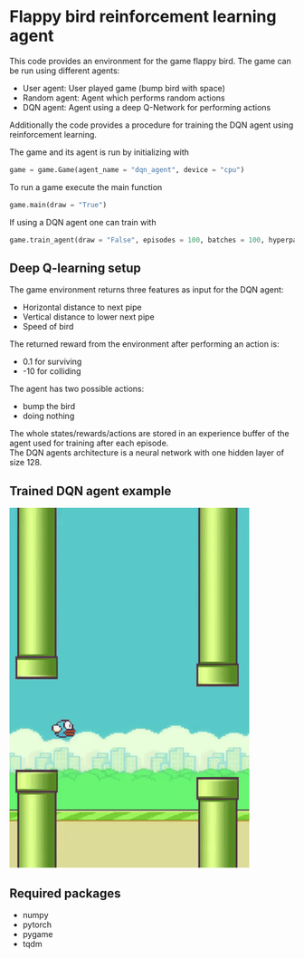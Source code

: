 # Flappy bird reinforcement learning agent
This code provides an environment for the game flappy bird. The game can be run using different agents:
- User agent: User played game (bump bird with space)
- Random agent: Agent which performs random actions
- DQN agent: Agent using a deep Q-Network for performing actions

Additionally the code provides a procedure for training the DQN agent using reinforcement learning.

The game and its agent is run by initializing with
```python
game = game.Game(agent_name = "dqn_agent", device = "cpu")
```
To run a game execute the main function
```python
game.main(draw = "True")
```
If using a DQN agent one can train with
```python
game.train_agent(draw = "False", episodes = 100, batches = 100, hyperparameters)
```

## Deep Q-learning setup
The game environment returns three features as input for the DQN agent:
- Horizontal distance to next pipe
- Vertical distance to lower next pipe
- Speed of bird

The returned reward from the environment after performing an action is:
- 0.1 for surviving 
- -10 for colliding

The agent has two possible actions:
- bump the bird
- doing nothing

The whole states/rewards/actions are stored in an experience buffer of the agent used for training after each episode.<br />
The DQN agents architecture is a neural network with one hidden layer of size 128.

## Trained DQN agent example
![](https://github.com/Dschobby/flappy_bird_reinforcement_learning/blob/main/animations/flappy_bird_animation.gif)

## Required packages
- numpy
- pytorch
- pygame
- tqdm
